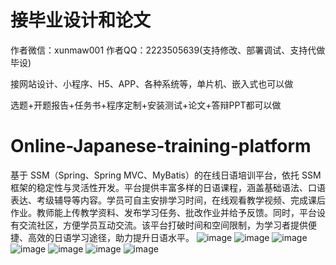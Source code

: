 # 接毕业设计和论文
作者微信：xunmaw001  作者QQ：2223505639(支持修改、部署调试、支持代做毕设)

接网站设计、小程序、H5、APP、各种系统等，单片机、嵌入式也可以做

选题+开题报告+任务书+程序定制+安装测试+论文+答辩PPT都可以做
# Online-Japanese-training-platform
基于 SSM（Spring、Spring MVC、MyBatis）的在线日语培训平台，依托 SSM 框架的稳定性与灵活性开发。平台提供丰富多样的日语课程，涵盖基础语法、口语表达、考级辅导等内容。学员可自主安排学习时间，在线观看教学视频、完成课后作业。教师能上传教学资料、发布学习任务、批改作业并给予反馈。同时，平台设有交流社区，方便学员互动交流。该平台打破时间和空间限制，为学习者提供便捷、高效的日语学习途径，助力提升日语水平。 
![image](https://github.com/user-attachments/assets/e5e5da1c-dccd-4e66-924a-c039c5fa8507)
![image](https://github.com/user-attachments/assets/73ddc981-b93d-4be3-908b-b498456dba27)
![image](https://github.com/user-attachments/assets/8f066c54-8b2f-466d-8702-ab408314502a)
![image](https://github.com/user-attachments/assets/073b7221-ab0e-4fd4-9cdf-eee21613ac21)
![image](https://github.com/user-attachments/assets/49382740-3fe1-482d-a098-516a07135b2d)
![image](https://github.com/user-attachments/assets/5c9daaf3-24c1-4d64-9805-c7227cc7536f)
![image](https://github.com/user-attachments/assets/b193869b-5916-4955-ae5b-8aeec620c2cd)
